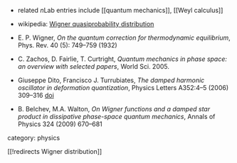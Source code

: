 

* related $n$Lab entries include [[quantum mechanics]], [[Weyl calculus]]
* wikipedia: [Wigner quasiprobability distribution](https://en.wikipedia.org/wiki/Wigner_quasiprobability_distribution)

* E. P. Wigner, _On the quantum correction for thermodynamic equilibrium_,  Phys. Rev. 40 (5): 749&#8211;759 (1932)
* C. Zachos, D. Fairlie, T. Curtright, _Quantum mechanics in phase space: an overview with selected papers_, World Sci. 2005.
* Giuseppe Dito, Francisco J. Turrubiates, _The damped harmonic oscillator in deformation quantization_, Physics Letters A352:4&#8211;5 (2006) 309&#8211;316 [doi](http://dx.doi.org/10.1016/j.physleta.2005.12.013)
* B. Belchev, M.A. Walton, _On Wigner functions and a damped star product
in dissipative phase-space quantum mechanics_, Annals of Physics 324 (2009) 670&#8211;681

category: physics

[[!redirects Wigner distribution]]